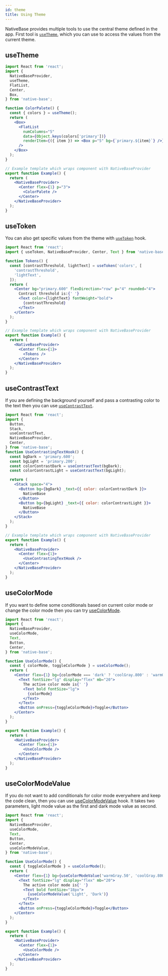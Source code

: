 ```yaml
---
id: theme
title: Using Theme
---
```


NativeBase provides multiple tools to use the central theme defined in the app. First tool is [`useTheme`](/use-theme), which you can use to access the values from the current theme.

## useTheme

```jsx isLive=true
import React from 'react';
import {
  NativeBaseProvider,
  useTheme,
  FlatList,
  Center,
  Box,
} from 'native-base';

function ColorPalete() {
  const { colors } = useTheme();
  return (
    <Box>
      <FlatList
        numColumns="5"
        data={Object.keys(colors['primary'])}
        renderItem={({ item }) => <Box p="5" bg={`primary.${item}`} />}
      />
    </Box>
  );
}

// Example template which wraps component with NativeBaseProvider
export function Example() {
  return (
    <NativeBaseProvider>
      <Center flex={1} p="3">
        <ColorPalete />
      </Center>
    </NativeBaseProvider>
  );
}
```

## useToken

You can also get specific values from the theme with [`useToken`](/use-token) hook.

```jsx isLive=true
import React from 'react';
import { useToken, NativeBaseProvider, Center, Text } from 'native-base';

function Tokens() {
  const [contrastThreshold, lightText] = useToken('colors', [
    'contrastThreshold',
    'lightText',
  ]);
  return (
    <Center bg="primary.600" flexDirection="row" p="4" rounded="4">
      Contrast threshold is:{' '}
      <Text color={lightText} fontWeight="bold">
        {contrastThreshold}
      </Text>
    </Center>
  );
}

// Example template which wraps component with NativeBaseProvider
export function Example() {
  return (
    <NativeBaseProvider>
      <Center flex={1}>
        <Tokens />
      </Center>
    </NativeBaseProvider>
  );
}
```

## useContrastText

If you are defining the background yourself and pass a contrasting color to the text then you can use [`useContrastText`](use-contrast-text).

```jsx isLive=true
import React from 'react';
import {
  Button,
  Stack,
  useContrastText,
  NativeBaseProvider,
  Center,
} from 'native-base';
function UseContrastingTextHook() {
  const bgDark = 'primary.600';
  const bgLight = 'primary.200';
  const colorContrastDark = useContrastText(bgDark);
  const colorContrastLight = useContrastText(bgLight);

  return (
    <Stack space="4">
      <Button bg={bgDark} _text={{ color: colorContrastDark }}>
        NativeBase
      </Button>
      <Button bg={bgLight} _text={{ color: colorContrastLight }}>
        NativeBase
      </Button>
    </Stack>
  );
}

// Example template which wraps component with NativeBaseProvider
export function Example() {
  return (
    <NativeBaseProvider>
      <Center flex={1}>
        <UseContrastingTextHook />
      </Center>
    </NativeBaseProvider>
  );
}
```

## useColorMode

If you want to define some conditionals based on current color mode or change the color mode then you can try [useColorMode](use-color-mode).

```jsx isLive=true
import React from 'react';
import {
  NativeBaseProvider,
  useColorMode,
  Text,
  Button,
  Center,
} from 'native-base';

function UseColorMode() {
  const { colorMode, toggleColorMode } = useColorMode();
  return (
    <Center flex={1} bg={colorMode === 'dark' ? 'coolGray.800' : 'warmGray.50'}>
      <Text fontSize="lg" display="flex" mb="20">
        The active color mode is{' '}
        <Text bold fontSize="lg">
          {colorMode}
        </Text>
      </Text>
      <Button onPress={toggleColorMode}>Toggle</Button>
    </Center>
  );
}

export function Example() {
  return (
    <NativeBaseProvider>
      <Center flex={1}>
        <UseColorMode />
      </Center>
    </NativeBaseProvider>
  );
}
```

## useColorModeValue

If you do not want to add conditionals for color mode everywhere and keep the code clean, then you can use [useColorModeValue](use-color-mode-value) hook. It takes two parameters, light mode value as the first and dark mode value as second.

```jsx isLive=true
import React from 'react';
import {
  NativeBaseProvider,
  useColorMode,
  Text,
  Button,
  Center,
  useColorModeValue,
} from 'native-base';

function UseColorMode() {
  const { toggleColorMode } = useColorMode();
  return (
    <Center flex={1} bg={useColorModeValue('warmGray.50', 'coolGray.800')}>
      <Text fontSize="lg" display="flex" mb="20">
        The active color mode is{' '}
        <Text bold fontSize="18px">
          {useColorModeValue('Light', 'Dark')}
        </Text>
      </Text>
      <Button onPress={toggleColorMode}>Toggle</Button>
    </Center>
  );
}

export function Example() {
  return (
    <NativeBaseProvider>
      <Center flex={1}>
        <UseColorMode />
      </Center>
    </NativeBaseProvider>
  );
}
```
